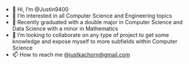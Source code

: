 - 👋 Hi, I’m @Justin9400
- 👀 I’m interested in all Computer Science and Engineering topics  
- 🌱 Recently graduated with a double major in Computer Science and Data Science with a minor in Mathematics
- 💞️ I’m looking to collaborate on any type of project to get some knowledge and expose myself to more subfields within Computer Science 
- 📫 How to reach me @justkachorn@gmail.com

<!---
Justin9400/Justin9400 is a ✨ special ✨ repository because its `README.md` (this file) appears on your GitHub profile.
You can click the Preview link to take a look at your changes.
--->

